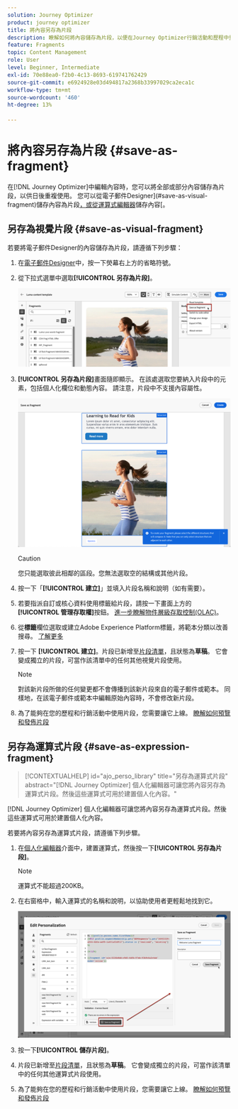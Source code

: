 ```yaml
---
solution: Journey Optimizer
product: journey optimizer
title: 將內容另存為片段
description: 瞭解如何將內容儲存為片段，以便在Journey Optimizer行銷活動和歷程中重複使用內容
feature: Fragments
topic: Content Management
role: User
level: Beginner, Intermediate
exl-id: 70e88ea0-f2b0-4c13-8693-619741762429
source-git-commit: e6924928e03d494817a2368b33997029ca2eca1c
workflow-type: tm+mt
source-wordcount: '460'
ht-degree: 13%

---
```


# 將內容另存為片段 {#save-as-fragment}

在[!DNL Journey Optimizer]中編輯內容時，您可以將全部或部分內容儲存為片段，以供日後重複使用。 您可以從電子郵件Designer](#save-as-visual-fragment)儲存內容為片段[，或從運算式編輯器](#save-as-expression-fragment)儲存內容[。

## 另存為視覺片段 {#save-as-visual-fragment}

若要將電子郵件Designer的內容儲存為片段，請遵循下列步驟：

1. 在[電子郵件Designer](../email/get-started-email-design.md)中，按一下熒幕右上方的省略符號。

1. 從下拉式選單中選取&#x200B;**[!UICONTROL 另存為片段]**。

   ![](assets/fragment-save-as.png)

1. **[!UICONTROL 另存為片段]**&#x200B;畫面隨即顯示。 在該處選取您要納入片段中的元素，包括個人化欄位和動態內容。 請注意，片段中不支援內容屬性。

   ![](assets/fragment-save-as-screen.png)

   >[!CAUTION]
   >
   >您只能選取彼此相鄰的區段。您無法選取空的結構或其他片段。

1. 按一下「**[!UICONTROL 建立]**」並填入片段名稱和說明（如有需要）。

1. 若要指派自訂或核心資料使用標籤給片段，請按一下畫面上方的&#x200B;**[!UICONTROL 管理存取權]**&#x200B;按鈕。 [進一步瞭解物件層級存取控制(OLAC)](../administration/object-based-access.md)。

1. 從&#x200B;**標籤**&#x200B;欄位選取或建立Adobe Experience Platform標籤，將範本分類以改善搜尋。 [了解更多](../start/search-filter-categorize.md#tags)

1. 按一下 **[!UICONTROL 建立]**。片段已新增至[片段清單](#access-manage-fragments)，且狀態為&#x200B;**草稿**。 它會變成獨立的片段，可當作該清單中的任何其他視覺片段使用。

   >[!NOTE]
   >
   >對該新片段所做的任何變更都不會傳播到該新片段來自的電子郵件或範本。 同樣地，在該電子郵件或範本中編輯原始內容時，不會修改新片段。

1. 為了能夠在您的歷程和行銷活動中使用片段，您需要讓它上線。 [瞭解如何預覽和發佈片段](../content-management/create-fragments.md#publish)

## 另存為運算式片段 {#save-as-expression-fragment}

>[!CONTEXTUALHELP]
>id="ajo_perso_library"
>title="另存為運算式片段"
>abstract="[!DNL Journey Optimizer] 個人化編輯器可讓您將內容另存為運算式片段。然後這些運算式可用於建置個人化內容。"

[!DNL Journey Optimizer] 個人化編輯器可讓您將內容另存為運算式片段。然後這些運算式可用於建置個人化內容。

若要將內容另存為運算式片段，請遵循下列步驟。

1. 在[個人化編輯器](../personalization/personalization-build-expressions.md)介面中，建置運算式，然後按一下&#x200B;**[!UICONTROL 另存為片段]**。

   >[!NOTE]
   >
   >運算式不能超過200KB。

1. 在右窗格中，輸入運算式的名稱和說明，以協助使用者更輕鬆地找到它。

   ![](assets/expression-fragment-save-as.png)

1. 按一下&#x200B;**[!UICONTROL 儲存片段]**。

   <!--An expression fragment cannot be nested inside another fragment.-->

1. 片段已新增至[片段清單](#access-manage-fragments)，且狀態為&#x200B;**草稿**。 它會變成獨立的片段，可當作該清單中的任何其他運算式片段使用。

1. 為了能夠在您的歷程和行銷活動中使用片段，您需要讓它上線。 [瞭解如何預覽和發佈片段](../content-management/create-fragments.md#publish)
